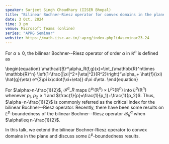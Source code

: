 ```yaml
---
speaker: Surjeet Singh Choudhary (IISER Bhopal)
title: "Bilinear Bochner–Riesz operator for convex domains in the plane"
date: 3 Oct, 2024
time: 3 pm
venue: Microsoft Teams (online)
series: "APRG Seminar"
website: https://math.iisc.ac.in/~aprg/index.php?id=seminar23-24
---
```


For $\alpha\geq0$, the bilinear Bochner--Riesz operator of order $\alpha$ in $\mathbb{R}^n$ is defined as

\begin{equation}
\mathcal{B}^\alpha\_R(f,g)(x)=\int\_{\mathbb{R}^n\times \mathbb{R}^n} \left(1-\frac{|\xi|^2+|\eta|^2}{R^2}\right)^\alpha_+ \hat{f}(\xi) \hat{g}(\eta) e^{2\pi ix\cdot(\xi+\eta)} d\xi d\eta.
\end{equation}

For $\alpha>n-\frac{1}{2}$, $\mathcal{B}^{\alpha}\_R$ maps $L^{p_1}(\mathbb{R}^n)\times L^{p_2}(\mathbb{R}^n)$ into $L^p(\mathbb{R}^n)$ whenever $p_1,p_2\geq1$ and
$\frac{1}{p}=\frac{1}{p_1}+\frac{1}{p_2}$. Thus, $\alpha=n-\frac{1}{2}$ is commonly referred as the critical index for the bilinear Bochner--Riesz operator. Recently,
there have been some results on $L^p$-boundedness of the bilinear Bochner--Riesz operator $\mathcal{B}^{\alpha}_R$ when $\alpha\leq n-\frac{1}{2}$.

In this talk, we extend the bilinear Bochner-Riesz operator to convex domains in the plane and discuss some $L^p$-boundedness results.
